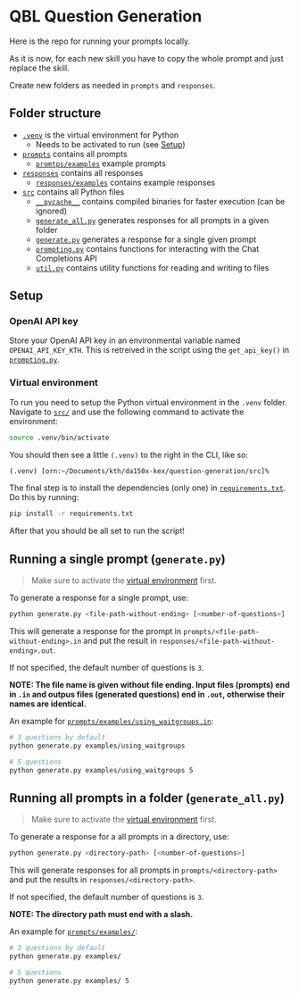 # QBL Question Generation

Here is the repo for running your prompts locally.

As it is now, for each new skill you have to copy the whole prompt and just replace the skill.

Create new folders as needed in `prompts` and `responses`.

## Folder structure

- [`.venv`](./.venv/) is the virtual environment for Python
    - Needs to be activated to run (see [Setup](#setup))
- [`prompts`](./prompts/) contains all prompts
    - [`promtps/examples`](./prompts/examples/) example prompts
- [`responses`](./responses/) contains all responses
    - [`responses/examples`](./responses/examples/) contains example responses
- [`src`](./src/) contains all Python files
    - [`__pycache__`](./src/generate_all.py) contains compiled binaries for faster execution (can be ignored)
    - [`generate_all.py`](./src/generate_all.py) generates responses for all prompts in a given folder
    - [`generate.py`](./src/generate.py) generates a response for a single given prompt
    - [`prompting.py`](./src/prompting.py) contains functions for interacting with the Chat Completions API
    - [`util.py`](./src/util.py) contains utility functions for reading and writing to files

## Setup

### OpenAI API key

Store your OpenAI API key in an environmental variable named `OPENAI_API_KEY_KTH`. This is retreived in the script using the `get_api_key()` in [`prompting.py`](./src/prompting.py).

### Virtual environment

To run you need to setup the Python virtual environment in the `.venv` folder. Navigate to [`src/`](./src/) and use the following command to activate the environment:

```bash
source .venv/bin/activate
```

You should then see a little `(.venv)` to the right in the CLI, like so:

```bash
(.venv) [orn:~/Documents/kth/da150x-kex/question-generation/src]%
```

The final step is to install the dependencies (only one) in [`requirements.txt`](requirements.txt). Do this by running:

```bash
pip install -r requirements.txt
```

After that you should be all set to run the script!



## Running a single prompt (`generate.py`)

> Make sure to activate the [virtual environment](#virtual-environment) first.

To generate a response for a single prompt, use:

```bash
python generate.py <file-path-without-ending> [<number-of-questions>]
```

This will generate a response for the prompt in `prompts/<file-path-without-ending>.in` and put the result in `responses/<file-path-without-ending>.out`.

If not specified, the default number of questions is `3`.

**NOTE: The file name is given without file ending. Input files (prompts) end in `.in` and outpus files (generated questions) end in `.out`, otherwise their names are identical.**

An example for [`prompts/examples/using_waitgroups.in`](./prompts/examples/using_waitgroups.in):

```bash
# 3 questions by default
python generate.py examples/using_waitgroups

# 5 questions
python generate.py examples/using_waitgroups 5
```



## Running all prompts in a folder (`generate_all.py`)

> Make sure to activate the [virtual environment](#virtual-environment) first.

To generate a response for a all prompts in a directory, use:

```bash
python generate.py <directory-path> [<number-of-questions>]
```

This will generate responses for all prompts in `prompts/<directory-path>` and put the results in `responses/<directory-path>`.

If not specified, the default number of questions is `3`.

**NOTE: The directory path must end with a slash.**

An example for [`prompts/examples/`](./prompts/examples/using_waitgroups.in):

```bash
# 3 questions by default
python generate.py examples/

# 5 questions
python generate.py examples/ 5
```
